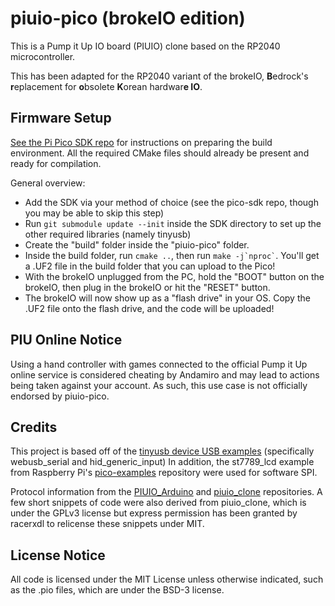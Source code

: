 # piuio-pico (brokeIO edition)

This is a Pump it Up IO board (PIUIO) clone based on the RP2040 microcontroller.

This has been adapted for the RP2040 variant of the brokeIO, **B**edrock's **r**eplacement for **o**bsolete **K**orean hardwar**e IO**.

## Firmware Setup
[See the Pi Pico SDK repo](https://github.com/raspberrypi/pico-sdk) for instructions on preparing the build environment. All the required CMake files should already be present and ready for compilation.

General overview:
 - Add the SDK via your method of choice (see the pico-sdk repo, though you may be able to skip this step)
 - Run `git submodule update --init` inside the SDK directory to set up the other required libraries (namely tinyusb)
 - Create the "build" folder inside the "piuio-pico" folder.
 - Inside the build folder, run `cmake ..`, then run `` make -j`nproc` ``. You'll get a .UF2 file in the build folder that you can upload to the Pico!
 - With the brokeIO unplugged from the PC, hold the "BOOT" button on the brokeIO, then plug in the brokeIO or hit the "RESET" button.
 - The brokeIO will now show up as a "flash drive" in your OS. Copy the .UF2 file onto the flash drive, and the code will be uploaded!


## PIU Online Notice
Using a hand controller with games connected to the official Pump it Up online service is considered cheating by Andamiro and may lead to actions being taken against your account.
As such, this use case is not officially endorsed by piuio-pico.


## Credits
This project is based off of the [tinyusb device USB examples](https://github.com/hathach/tinyusb/tree/master/examples/device) (specifically webusb_serial and hid_generic_input)
In addition, the st7789_lcd example from Raspberry Pi's [pico-examples](https://github.com/raspberrypi/pico-examples/tree/master/pio/st7789_lcd) repository were used for software SPI.

Protocol information from the [PIUIO_Arduino](https://github.com/ckdur/PIUIO_Arduino/) and [piuio_clone](https://github.com/racerxdl/piuio_clone/) repositories.
A few short snippets of code were also derived from piuio_clone, which is under the GPLv3 license but express permission has been granted by racerxdl to relicense these snippets under MIT.


## License Notice
All code is licensed under the MIT License unless otherwise indicated, such as the .pio files, which are under the BSD-3 license.